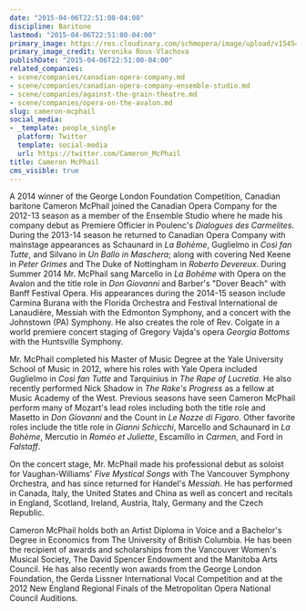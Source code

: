 ```yaml
---
date: "2015-04-06T22:51:00-04:00"
discipline: Baritone
lastmod: "2015-04-06T22:51:00-04:00"
primary_image: https://res.cloudinary.com/schmopera/image/upload/v1545409169/media/webhook-uploads/1428375082871/MCPHAIL-PHOTO_credit_-Vroux_Fotor.jpg.jpg
primary_image_credit: Veronika Roux-Vlachova
publishDate: "2015-04-06T22:51:00-04:00"
related_companies:
- scene/companies/canadian-opera-company.md
- scene/companies/canadian-opera-company-ensemble-studio.md
- scene/companies/against-the-grain-theatre.md
- scene/companies/opera-on-the-avalon.md
slug: cameron-mcphail
social_media:
- _template: people_single
  platform: Twitter
  template: social-media
  url: https://twitter.com/Cameron_McPhail
title: Cameron McPhail
cms_visible: true
---
```


<p>
	A 2014 winner of the George London Foundation Competition, Canadian baritone Cameron McPhail joined the Canadian Opera Company for the 2012-13 season as a member of the Ensemble Studio where he made his company debut as Premiere Officier in Poulenc's <em>Dialogues des Carmelites</em>. During the 2013-14 season he returned to Canadian Opera Company with mainstage appearances as Schaunard in <em>La Bohème</em>, Guglielmo in <em>Così fan Tutte</em>, and Silvano in <em>Un Ballo in Maschera</em>; along with covering Ned Keene in <em>Peter Grimes</em> and The Duke of Nottingham in <em>Roberto Devereux</em>. During Summer 2014 Mr. McPhail sang Marcello in <em>La Bohème</em> with Opera on the Avalon and the title role in <em>Don Giovanni</em> and Barber's "Dover Beach" with Banff Festival Opera. His appearances during the 2014-15 season include Carmina Burana with the Florida Orchestra and Festival International de Lanaudière, Messiah with the Edmonton Symphony, and a concert with the Johnstown (PA) Symphony. He also creates the role of Rev. Colgate in a world premiere concert staging of Gregory Vajda's opera <em>Georgia Bottoms</em> with the Huntsville Symphony.
</p>
<p>
	Mr. McPhail completed his Master of Music Degree at the Yale University School of Music in 2012, where his roles with Yale Opera included Guglielmo in<em> Così fan Tutte</em> and Tarquinius in<em> The Rape of Lucretia</em>. He also recently performed Nick Shadow in <em>The Rake's Progress</em> as a fellow at Music Academy of the West. Previous seasons have seen Cameron McPhail perform many of Mozart's lead roles including both the title role and Masetto in <em>Don Giovanni</em> and the Count in <em>Le Nozze di Figaro</em>. Other favorite roles include the title role in <em>Gianni Schicchi</em>, Marcello and Schaunard in <em>La Bohème</em>, Mercutio in <em>Roméo et Juliette</em>, Escamillo in <em>Carmen</em>, and Ford in <em>Falstaff</em>.
</p>
<p>
	On the concert stage, Mr. McPhail made his professional debut as soloist for Vaughan-Williams' <em>Five Mystical Songs</em> with The Vancouver Symphony Orchestra, and has since returned for Handel's <em>Messiah</em>. He has performed in Canada, Italy, the United States and China as well as concert and recitals in England, Scotland, Ireland, Austria, Italy, Germany and the Czech Republic.
</p>
<p>
	Cameron McPhail holds both an Artist Diploma in Voice and a Bachelor's Degree in Economics from The University of British Columbia. He has been the recipient of awards and scholarships from the Vancouver Women's Musical Society, The David Spencer Endowment and the Manitoba Arts Council. He has also recently won awards from the George London Foundation, the Gerda Lissner International Vocal Competition and at the 2012 New England Regional Finals of the Metropolitan Opera National Council Auditions.
</p>
